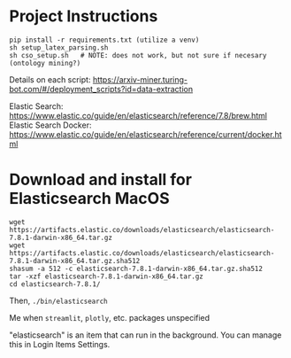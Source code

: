 # Project Instructions

```
pip install -r requirements.txt (utilize a venv)
sh setup_latex_parsing.sh    
sh cso_setup.sh   # NOTE: does not work, but not sure if necesary (ontology mining?)
```

Details on each script: https://arxiv-miner.turing-bot.com/#/deployment_scripts?id=data-extraction

Elastic Search: https://www.elastic.co/guide/en/elasticsearch/reference/7.8/brew.html
Elastic Search Docker: https://www.elastic.co/guide/en/elasticsearch/reference/current/docker.html

# Download and install for Elasticsearch MacOS
```
wget https://artifacts.elastic.co/downloads/elasticsearch/elasticsearch-7.8.1-darwin-x86_64.tar.gz
wget https://artifacts.elastic.co/downloads/elasticsearch/elasticsearch-7.8.1-darwin-x86_64.tar.gz.sha512
shasum -a 512 -c elasticsearch-7.8.1-darwin-x86_64.tar.gz.sha512 
tar -xzf elasticsearch-7.8.1-darwin-x86_64.tar.gz
cd elasticsearch-7.8.1/ 
```

Then, `./bin/elasticsearch`

Me when `streamlit`, `plotly`, etc. packages unspecified

"elasticsearch" is an item that can run in the background. You can manage this in Login Items Settings.